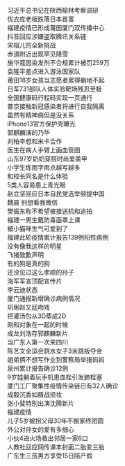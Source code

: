 习近平总书记在陕西榆林考察调研  
优衣库老板跌落日本首富  
福建疫情已形成莆田厦门双传播中心  
抖音回应涉嫌盗取腾讯关系链  
宋祖儿的全新挑战  
赤道附近出现罕见降雪  
施华蔻因染发剂不合规累计被罚259万  
袁隆平差点进入游泳国家队  
莆田18岁女孩当志愿者累得躺地不起  
日军731部队人体实验靶场残忍至极  
全国健康码行程码实现一页通行  
普京接触新冠感染者将进行自我隔离  
虽然有精神病但是没关系  
iPhone13官方保护壳曝光  
郭麒麟演的乃华  
刘柏辛想和米卡合作  
医生在病人手臂上画血管图  
山东97岁奶奶穿搭时尚爱美甲  
小学生练雨字雨点越写越多  
和校长同名是什么体验  
5类人容易患上青光眼  
赵立坚回应日本自民党选举频提中国  
魏晨 别想看我微信  
樊振东称不希望被接送机和追拍  
福建一男生戴防毒面罩上课  
被小猫咪生气可爱到了  
福建此轮疫情累计报告139例阳性病例  
没有像我这样的明星  
飞猪致歉声明  
有的狗是真的狗  
还没见过这么孝顺的孙子  
海军军宣顶配宣传片  
李云迪状态  
厦门通报新增确诊病例情况  
巩俐赵又廷吻戏  
把灌汤包从3D蒸成2D  
刚和对象在一起的时候  
成龙刘浩存郭麒麟新片  
当广东人第一次来四川  
陈艺文全运会跳水女子3米跳板夺金  
姐弟俩不想写作业到警察局举报妈妈  
泉州累计报告确诊12例  
9岁娃躺着玩手机患血栓引发肺栓塞  
厦门工厂聚集性疫情传染链已有32人确诊  
成毅沉香如屑战损妆  
张小斐特别出演沈腾新片  
福建疫情  
儿子5岁被拐父母30年不搬家终团圆  
外公对孙女的爱有多细心  
小伙4进火场救出邻居一家6口  
人教社回应网传课本封面二胎变三胎  
广东生三孩男方享受15日陪产假  
